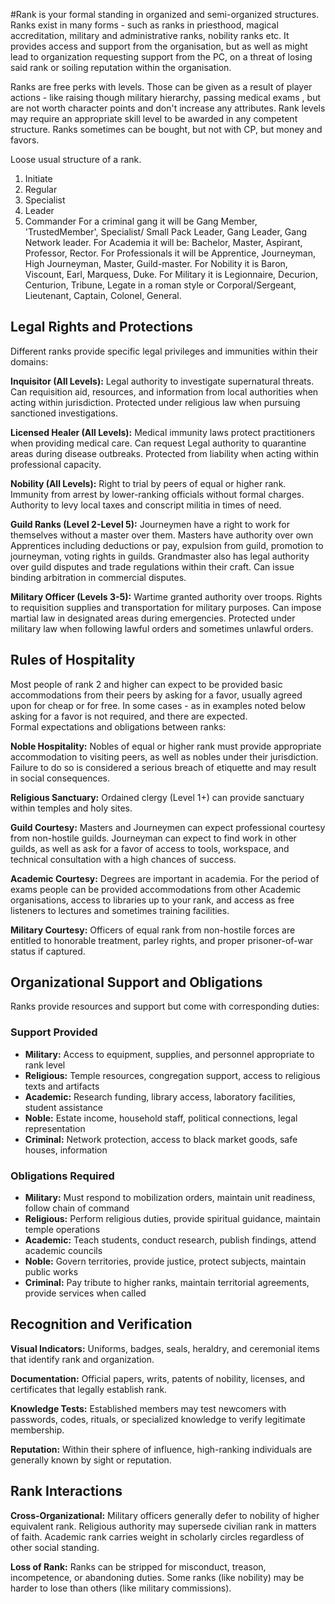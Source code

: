 #Rank is your formal standing in organized and semi-organized structures.
Ranks exist in many forms - such as ranks in priesthood, magical accreditation, military and administrative ranks, nobility ranks etc.
It provides access and support from the organisation, but as well as might lead to organization requesting support from the PC, on a threat of losing said rank or soiling reputation within the organisation.

Ranks are free perks with levels. Those can be given as a result of player actions - like raising though military hierarchy, passing medical exams , but are not worth character points and don't increase any attributes. Rank levels may require an appropriate skill level to be awarded in any competent structure.
Ranks sometimes can be bought, but not with CP, but money and favors.

Loose usual structure of a rank.
1. Initiate
2. Regular
3. Specialist
4. Leader
5. Commander
For a criminal gang it will be Gang Member, 'TrustedMember', Specialist/ Small Pack Leader, Gang Leader, Gang Network leader.
For Academia it will be: Bachelor, Master, Aspirant, Professor, Rector.
For Professionals it will be Apprentice, Journeyman, High Journeyman, Master, Guild-master.
For Nobility it is Baron, Viscount, Earl, Marquess, Duke.
For Military it is Legionnaire, Decurion, Centurion, Tribune, Legate in a roman style or Corporal/Sergeant, Lieutenant, Captain, Colonel, General.

## Legal Rights and Protections

Different ranks provide specific legal privileges and immunities within their domains:

**Inquisitor (All Levels):** Legal authority to investigate supernatural threats. Can requisition aid, resources, and information from local authorities when acting within jurisdiction. Protected under religious law when pursuing sanctioned investigations.

**Licensed Healer (All Levels):** Medical immunity laws protect practitioners when providing medical care. Can request Legal authority to quarantine areas during disease outbreaks. Protected from liability when acting within professional capacity.

**Nobility (All Levels):** Right to trial by peers of equal or higher rank. Immunity from arrest by lower-ranking officials without formal charges. Authority to levy local taxes and conscript militia in times of need.

**Guild Ranks (Level 2-Level 5):** Journeymen have a right to work for themselves without a master over them.
Masters have authority over own Apprentices including deductions or pay, expulsion from guild, promotion to journeyman, voting rights in guilds.
Grandmaster also has legal authority over guild disputes and trade regulations within their craft. Can issue binding arbitration in commercial disputes.

**Military Officer (Levels 3-5):** Wartime granted authority over troops. Rights to requisition supplies and transportation for military purposes. Can impose martial law in designated areas during emergencies. Protected under military law when following lawful orders and sometimes unlawful orders.

## Rules of Hospitality

Most people of rank 2 and higher can expect to be provided basic accommodations from their peers by asking for a favor, usually agreed upon for cheap or for free. In some cases - as in examples noted below asking for a favor is not required, and there are expected.  
Formal expectations and obligations between ranks:

**Noble Hospitality:** Nobles of equal or higher rank must provide appropriate accommodation to visiting peers, as well as nobles under their jurisdiction. Failure to do so is considered a serious breach of etiquette and may result in social consequences.

**Religious Sanctuary:** Ordained clergy (Level 1+) can provide sanctuary within temples and holy sites. 

**Guild Courtesy:** Masters and Journeymen can expect professional courtesy from non-hostile guilds. Journeyman can expect to find work in other guilds, as well as ask for a favor of access to tools, workspace, and technical consultation with a high chances of success.

**Academic Courtesy:** Degrees are important in academia. For the period of exams people can be provided accommodations from other Academic organisations, access to libraries up to your rank, and access as free listeners to lectures and sometimes training facilities.

**Military Courtesy:** Officers of equal rank from non-hostile forces are entitled to honorable treatment, parley rights, and proper prisoner-of-war status if captured. 

## Organizational Support and Obligations

Ranks provide resources and support but come with corresponding duties:

### Support Provided
- **Military:** Access to equipment, supplies, and personnel appropriate to rank level
- **Religious:** Temple resources, congregation support, access to religious texts and artifacts
- **Academic:** Research funding, library access, laboratory facilities, student assistance
- **Noble:** Estate income, household staff, political connections, legal representation
- **Criminal:** Network protection, access to black market goods, safe houses, information

### Obligations Required
- **Military:** Must respond to mobilization orders, maintain unit readiness, follow chain of command
- **Religious:** Perform religious duties, provide spiritual guidance, maintain temple operations
- **Academic:** Teach students, conduct research, publish findings, attend academic councils
- **Noble:** Govern territories, provide justice, protect subjects, maintain public works
- **Criminal:** Pay tribute to higher ranks, maintain territorial agreements, provide services when called

## Recognition and Verification

**Visual Indicators:** Uniforms, badges, seals, heraldry, and ceremonial items that identify rank and organization.

**Documentation:** Official papers, writs, patents of nobility, licenses, and certificates that legally establish rank.

**Knowledge Tests:** Established members may test newcomers with passwords, codes, rituals, or specialized knowledge to verify legitimate membership.

**Reputation:** Within their sphere of influence, high-ranking individuals are generally known by sight or reputation.

## Rank Interactions

**Cross-Organizational:** Military officers generally defer to nobility of higher equivalent rank. Religious authority may supersede civilian rank in matters of faith. Academic rank carries weight in scholarly circles regardless of other social standing.

**Loss of Rank:** Ranks can be stripped for misconduct, treason, incompetence, or abandoning duties. Some ranks (like nobility) may be harder to lose than others (like military commissions).

